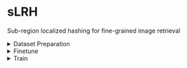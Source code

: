 # sLRH
Sub-region localized hashing for fine-grained image retrieval

<details>
<summary>Dataset Preparation</summary>

```python
CUB-200-2011: link：https://pan.baidu.com/s/1cWVu7JHSQV9Pvw-dLlkDQw, extraction code：zzlz
|--CUB_200_2011
  |--images
    |--001....
    |--002...
    ...
  |--classes.txt
  |--image_class_labels.txt
  |--image.txt
  |--train_test_split.txt


FGVC-Aircraft: link：https://pan.baidu.com/s/1MEiwAJbBGmsCbpZ5u19x8Q, extraction code：91su
|--FGVC-aircraft
  |--data
	  |--images
		  |--...
		|--test.txt
		|--train.txt


Stanford Cars: link：https://pan.baidu.com/s/1c6mivvIXXEjERP2ilDtHNg, extraction code：o96t
|--Stanford_Cars
  |--cars_test
    |--...
  |--cars_train
    |--...
  |--test.txt
  |--train.txt

Stanford Dogs: link：https://pan.baidu.com/s/1mBDOOVwgT0RAzjIITlwbgg, extraction code：ivsu
|--dogs
  |--images
    |--Images
      |--file
      |--file
      ...
  |--lists
    |--file
    |--file
    ...
  |--test_data.mat
  |--train_data.mat
```
</details>


<details>
<summary>Finetune</summary>

```python
(1) Put the parameters of Resnet18 into the path .models/petrained. This parameters can be download at link：https://pan.baidu.com/s/1uGfo2JCiX4GmqkGE2waG7A. 
Extraction code：7bu5.
(2) Finetune the network with the cross-entropy loss for classification. Such as: python finetune_cub.py. 
(3) Choose the network with minimum loss as the finetuned network.
You can also use our pretrained models. The pretrained models can be download at link：https://pan.baidu.com/s/15FlAAZD9NZtW9MVKdwy7RA. Extraction code：fith.
```
</details>

<details>
<summary>Train</summary>

```python
(1) Put the finetuned network into the path .checkpoint.
(2) Train the network. Such as: python cub_train.py	
```
</details>



